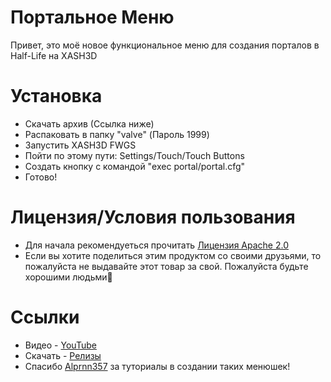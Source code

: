 # Портальное Меню
Привет, это моё новое функциональное меню для создания порталов в Half-Life на XASH3D
# Установка
- Скачать архив (Ссылка ниже)
- Распаковать в папку "valve" (Пароль 1999)
- Запустить XASH3D FWGS
- Пойти по этому пути: Settings/Touch/Touch Buttons
- Создать кнопку с командой "exec portal/portal.cfg"
- Готово!
# Лицензия/Условия пользования
- Для начала рекомендуеться прочитать [Лицензия Apache 2.0](https://github.com/XDe0/Portal-Menu/blob/main/LICENSE)
- Если вы хотите поделиться этим продуктом со своими друзьями, то пожалуйста не выдавайте этот товар за свой. Пожалуйста будьте хорошими людьми🙏
# Ссылки 
- Видео - [YouTube]()
- Скачать - [Релизы](https://github.com/XDe0/Portal-Menu/releases/tag/v1.0)
- Спасибо [Alprnn357](https://github.com/Alprnn357) за туториалы в создании таких менюшек!
